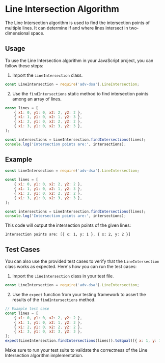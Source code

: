 # Line Intersection Algorithm

The Line Intersection algorithm is used to find the intersection points of multiple lines. It can determine if and where lines intersect in two-dimensional space.

## Usage

To use the Line Intersection algorithm in your JavaScript project, you can follow these steps:

1. Import the `LineIntersection` class.

```javascript
const LineIntersection = require('adv-dsa').LineIntersection;
```

2. Use the `findIntersections` static method to find intersection points among an array of lines.

```javascript
const lines = [
    { x1: 0, y1: 0, x2: 2, y2: 2 },
    { x1: 1, y1: 0, x2: 1, y2: 3 },
    { x1: 2, y1: 0, x2: 2, y2: 2 },
    { x1: 3, y1: 0, x2: 3, y2: 3 },
];

const intersections = LineIntersection.findIntersections(lines);
console.log('Intersection points are:', intersections);
```

## Example

```javascript
const LineIntersection = require('adv-dsa').LineIntersection;

const lines = [
    { x1: 0, y1: 0, x2: 2, y2: 2 },
    { x1: 1, y1: 0, x2: 1, y2: 3 },
    { x1: 2, y1: 0, x2: 2, y2: 2 },
    { x1: 3, y1: 0, x2: 3, y2: 3 },
];

const intersections = LineIntersection.findIntersections(lines);
console.log('Intersection points are:', intersections);
```

This code will output the intersection points of the given lines:

```
Intersection points are: [{ x: 1, y: 1 }, { x: 2, y: 2 }]
```

## Test Cases

You can also use the provided test cases to verify that the `LineIntersection` class works as expected. Here's how you can run the test cases:

1. Import the `LineIntersection` class in your test file.

```javascript
const LineIntersection = require('adv-dsa').LineIntersection;
```

2. Use the `expect` function from your testing framework to assert the results of the `findIntersections` method.

```javascript
// Example test case
const lines = [
    { x1: 0, y1: 0, x2: 2, y2: 2 },
    { x1: 1, y1: 0, x2: 1, y2: 3 },
    { x1: 2, y1: 0, x2: 2, y2: 2 },
    { x1: 3, y1: 0, x2: 3, y2: 3 },
];
expect(LineIntersection.findIntersections(lines)).toEqual([{ x: 1, y: 1 }, { x: 2, y: 2 }]);
```

Make sure to run your test suite to validate the correctness of the Line Intersection algorithm implementation.
